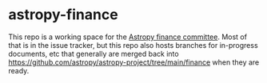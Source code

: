 # astropy-finance

This repo is a working space for the [Astropy finance committee](https://www.astropy.org/team.html#finance_committee_member).  Most of that is in the issue tracker, but this repo also hosts branches for in-progress documents, etc that generally are merged back into https://github.com/astropy/astropy-project/tree/main/finance when they are ready.
